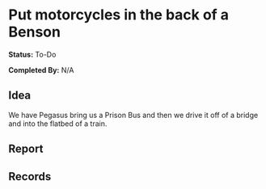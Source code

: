 # Put motorcycles in the back of a Benson

**Status:** To-Do

**Completed By:** N/A



## Idea
We have Pegasus bring us a Prison Bus and then we drive it off of a bridge and into the flatbed of a train. 

## Report


## Records